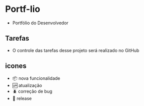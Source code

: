 # Portf-lio

- Portfólio do Desenvolvedor

## Tarefas

- O controle das tarefas desse projeto será realizado no GitHub

## icones

- :package: nova funcionalidade </br>
- :up: atualização </br>
- :beetle: correção de bug</br>
- :checkered_flag: release</br>
